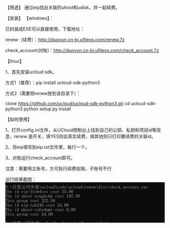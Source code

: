 
【用途】
通过eip找出关联的uhost和udisk，并一起续费。



【安装】
【windows】：

已封装成EXE可以直接使用，下载地址：

renew（续费）：http://duoyun.cn-bj.ufileos.com/renew.7z

check_account(对账)：http://duoyun.cn-bj.ufileos.com/check_account.7z

【linux】

1、首先安装ucloud sdk。

  方式1（推荐）：pip install ucloud-sdk-python3 
  
  方式2（需要把renew放到该目录下）：
  
  clone https://github.com/ucloud/ucloud-sdk-python3.git
  cd ucloud-sdk-python3
  python setup.py install

【如何使用】

1、打开config.ini文件，从UCloud控制台上找到自己的公钥、私钥和项目id等信息，renew 是开关，填YES则会真实续费，填其他则只打印要续费的关联id。

2、将eip填写到eip.txt文件里，每行一个。

3、对账运行check_account即可。
  
注意：需要用主账号，方可执行续费权限，子账号不行

运行结果截图：
![image](https://github.com/lious68/renew/blob/master/images/check.png)
